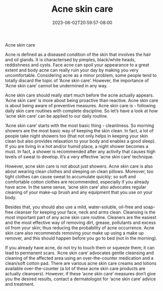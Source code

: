 ﻿---
title: "Acne skin care"
date: 2023-06-02T20:59:57-08:00
description: "Skincare Tips for Web Success"
featured_image: "/images/Skincare.jpg"
tags: ["Skincare"]
---

Acne skin care

Acne is defined as a diseased condition of the skin that involves the hair and oil glands. It is characterised by pimples, black/white heads, reddishness and cysts. Face acne can spoil your appearance to a great extent and body acne can really ruin your day by making you very uncomfortable. Considering acne as a minor problem, some people tend to totally discard the topic of ‘Acne skin care’. However, the importance of ‘Acne skin care’ cannot be undermined in any way.  

Acne skin care should really start much before the acne actually appears. ‘Acne skin care’ is more about being proactive than reactive. Acne skin care is about being aware of preventive measures. Acne skin care is - following daily skin care routines with complete discipline.  So let’s have a look at how ‘acne skin care’ can be applied to our daily routine.

‘Acne skin care’ starts with the most basic thing - cleanliness. So morning showers are the most basic way of keeping the skin clean. In fact, a lot of people take night showers too (that not only helps in keeping your skin clean but also provides relaxation to your body and enables a good sleep). If you are living in a hot and/or humid place, a night shower becomes a must. In fact, a shower is recommended after any activity that causes high levels of sweat to develop. It’s a very effective ‘acne skin care’ technique. 

However, acne skin care is not about just showers. Acne skin care is also about wearing clean clothes and sleeping on clean pillows. Moreover, too tight clothes can cause sweat to accumulate quickly; so soft and comfortable cotton clothes are recommended, especially if you already have acne.  In the same sense, ‘acne skin care’ also advocates regular cleaning of your make-up brush and any equipment that you use on your body. 

Besides that, you should also use a mild, water-soluble, oil-free and soap-free cleanser for keeping your face, neck and arms clean. Cleansing is the most important part of any acne skin care routine. Cleaners are the easiest and the most effective way of removing dirt, grease, pollutants and excess oil from your skin; thus reducing the probability of acne  occurrence.  Acne skin care also recommends removing your make up using a make up remover, and this should happen before you go to bed (not in the morning).

If you already have acne, do not try to touch them or squeeze them; it can lead to permanent scars. ‘Acne skin care’ advocates gentle cleansing and cleaning of the affected area using an over-the-counter medication and a clean/soft cotton pad. There are various acne skin care creams and lotions available over-the-counter (a lot of these acne skin care products are actually cleansers). However, if these ‘acne skin care’ measures don’t give you the desired results, contact a dermatologist for ‘acne skin care’ advice and treatment.


